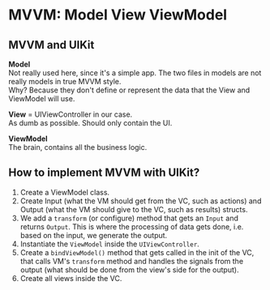 #  MVVM: Model View ViewModel

## **MVVM and UIKit**

**Model**  
Not really used here, since it's a simple app. The two files in models are not really models in true MVVM style.  
Why? Because they don't define or represent the data that the View and ViewModel will use.

**View** = UIViewController in our case.  
As dumb as possible. Should only contain the UI.

**ViewModel**  
The brain, contains all the business logic.

## **How to implement MVVM with UIKit?**
1. Create a ViewModel class.
2. Create Input (what the VM should get from the VC, such as actions) and Output (what the VM should give to the VC, such as results) structs.
3. We add a `transform` (or configure) method that gets an `Input` and returns `Output`. This is where the processing of data gets done, i.e. based on the input, we generate the output.
4. Instantiate the `ViewModel` inside the `UIViewController`.
5. Create a `bindViewModel()` method that gets called in the init of the VC, that calls VM's `transform` method and handles the signals from the output (what should be done from the view's side for the output).
6. Create all views inside the VC.
